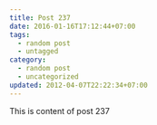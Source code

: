 ```yaml
---
title: Post 237
date: 2016-01-16T17:12:44+07:00
tags:
  - random post
  - untagged
category:
  - random post
  - uncategorized
updated: 2012-04-07T22:22:34+07:00
---
```

This is content of post 237
